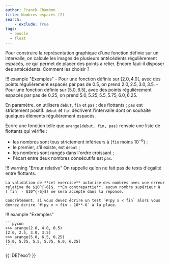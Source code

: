 ```yaml
---
author: Franck Chambon
title: Nombres espacés (2)
search:
    - exclude: True
tags:
  - boucle
  - float
---
```

Pour construire la représentation graphique d'une fonction définie sur un intervalle, on calcule les images de plusieurs antécédents régulièrement espacés, ce qui permet de placer des points à relier. Encore faut-il disposer des antécédents. Comment les choisir ?

!!! example "Exemples"
    - Pour une fonction définie sur $[2.0, 4.0[$, avec des points régulièrement espacés par pas de $0.5$, on prend $2.0, 2.5, 3.0, 3.5$.
    - Pour une fonction définie sur $[5.0, 6.5[$, avec des points régulièrement espacés par pas de $0.25$, on prend $5.0, 5.25, 5.5, 5.75, 6.0, 6.25$.

En paramètre, on utilisera `debut`, `fin` et `pas` : des flottants ; `pas` est strictement positif. `debut` et `fin` décrivent l'intervalle dont on souhaite quelques éléments régulièrement espacés.

Écrire une fonction telle que `arange(debut, fin, pas)` renvoie une liste de flottants qui vérifie :
- les nombres sont tous strictement inférieurs à (`fin` moins $10^{-6}$) ;
- le premier, s'il existe, est `debut` ;
- les nombres sont rangés dans l'ordre croissant ;
- l'écart entre deux nombres consécutifs est `pas`.

!!! warning "Erreur relative"
    On rappelle qu'on ne fait pas de tests d'égalité entre flottants.
    
    La validation de **cet exercice** autorise des nombres avec une erreur relative de $10^{-6}$. **En contrepartie**, aucun nombre supérieur à (`fin` - $10^{-6}$) ne sera accepté dans la réponse.
    
    Concrètement, si vous devez écrire un test `#!py x < fin` alors vous devrez écrire `#!py x < fin - 10**-6` à la place.

!!! example "Exemples"

    ```pycon
    >>> arange(2.0, 4.0, 0.5)
    [2.0, 2.5, 3.0, 3.5]
    >>> arange(5.0, 6.5, 0.25)
    [5.0, 5.25, 5.5, 5.75, 6.0, 6.25]
    ```

{{ IDE('exo') }}

